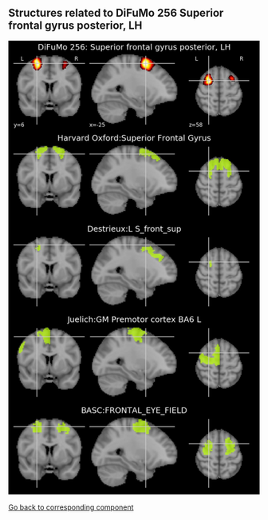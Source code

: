 


## Structures related to DiFuMo 256 Superior frontal gyrus posterior, LH

![68](68.jpg "Structures related to DiFuMo 256 Superior frontal gyrus posterior, LH")

[Go back to corresponding component](https://parietal-inria.github.io/DiFuMo/256/html/68.html)
